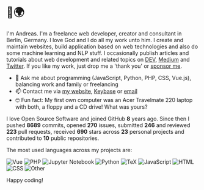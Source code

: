 # 👋🌍

I'm Andreas. I'm a freelance web developer, creator and consultant in Berlin, Germany. I love God and I do all my work unto him. I create and maintain websites, build application based on web technologies and also do some machine learning and NLP stuff. I occasionally publish articles and tutorials about web development and related topics on [DEV](https://dev.to/devmount), [Medium](https://medium.com/@devmount) and [Twitter](https://twitter.com/devmount). If you like my work, just drop me a 'thank you' or [sponsor me](https://github.com/sponsors/devmount).

- 💬 Ask me about programming (JavaScript, Python, PHP, CSS, Vue.js), balancing work and family or freelancing
- 📫 Contact me via [my website](https://devmount.de/en#contact), [Keybase](https://keybase.io/devmount) or [email](mailto:hello@devmount.de)
- 🤓 Fun fact: My first own computer was an Acer Travelmate 220 laptop with both, a floppy and a CD drive! What was yours?

I love Open Source Software and joined GitHub **8** years ago. Since then I pushed **8689** commits, opened **270** issues, submitted **246** and reviewed **223** pull requests, received **690** stars across **23** personal projects and contributed to **10** public repositories.

The most used languages across my projects are:

![Vue](https://img.shields.io/static/v1?style=flat-square&label=Vue&color=555&labelColor=%2341b883&message=33.5%25)
![PHP](https://img.shields.io/static/v1?style=flat-square&label=PHP&color=555&labelColor=%234F5D95&message=27.1%25)
![Jupyter Notebook](https://img.shields.io/static/v1?style=flat-square&label=Jupyter%20Notebook&color=555&labelColor=%23DA5B0B&message=13.3%25)
![Python](https://img.shields.io/static/v1?style=flat-square&label=Python&color=555&labelColor=%233572A5&message=10.2%25)
![TeX](https://img.shields.io/static/v1?style=flat-square&label=TeX&color=555&labelColor=%233D6117&message=4.3%25)
![JavaScript](https://img.shields.io/static/v1?style=flat-square&label=JavaScript&color=555&labelColor=%23f1e05a&message=3.4%25)
![HTML](https://img.shields.io/static/v1?style=flat-square&label=HTML&color=555&labelColor=%23e34c26&message=1.9%25)
![CSS](https://img.shields.io/static/v1?style=flat-square&label=CSS&color=555&labelColor=%23563d7c&message=1.8%25)
![Other](https://img.shields.io/static/v1?style=flat-square&label=Other&color=555&labelColor=%23ededed&message=4%25)

Happy coding!
